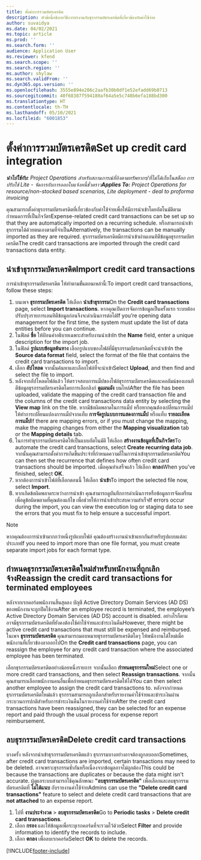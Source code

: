 ```yaml
---
title: ตั้งค่าการรวมบัตรเครดิต
description: หัวข้อนี้อธิบายวิธีการทำงานกับธุรกรรมบัตรเครดิตที่เกี่ยวข้องกับค่าใช้จ่าย
author: suvaidya
ms.date: 04/02/2021
ms.topic: article
ms.prod: ''
ms.search.form: ''
audience: Application User
ms.reviewer: kfend
ms.search.scope: ''
ms.search.region: ''
ms.author: shylaw
ms.search.validFrom: ''
ms.dyn365.ops.version: ''
ms.openlocfilehash: 3555e894e206c2aafb30b0df1e52efadd69b0713
ms.sourcegitcommit: 40f68387f594180af64a5e5c748b6efa188bd300
ms.translationtype: HT
ms.contentlocale: th-TH
ms.lasthandoff: 05/10/2021
ms.locfileid: "6001853"
---
```

# <a name="set-up-credit-card-integration"></a><span data-ttu-id="a3d97-103">ตั้งค่าการรวมบัตรเครดิต</span><span class="sxs-lookup"><span data-stu-id="a3d97-103">Set up credit card integration</span></span>

<span data-ttu-id="a3d97-104">_**นำไปใช้กับ:** Project Operations สำหรับสถานการณ์ที่อิงตามทรัพยากร/ที่ไม่ได้เก็บในสต็อก การปรับใช้ Lite - จัดการกับการออกใบแจ้งหนี้ชั่วคราว_</span><span class="sxs-lookup"><span data-stu-id="a3d97-104">_**Applies To:** Project Operations for resource/non-stocked based scenarios, Lite deployment - deal to proforma invoicing_</span></span>

<span data-ttu-id="a3d97-105">คุณสามารถตั้งค่าธุรกรรมบัตรเครดิตที่เกี่ยวข้องกับค่าใช้จ่ายเพื่อให้มีการนำเข้าโดยอัตโนมัติตามกำหนดการที่เป็นกิจวัตร</span><span class="sxs-lookup"><span data-stu-id="a3d97-105">Expense-related credit card transactions can be set up so that they are automatically imported on a recurring schedule.</span></span> <span data-ttu-id="a3d97-106">หรือสามารถนำเข้าธุรกรรมได้ด้วยตนเองตามที่จำเป็น</span><span class="sxs-lookup"><span data-stu-id="a3d97-106">Alternatively, the transactions can be manually imported as they are required.</span></span> <span data-ttu-id="a3d97-107">ธุรกรรมบัตรเครดิตมีการนำเข้าผ่านเอนทิตีข้อมูลธุรกรรมบัตรเครดิต</span><span class="sxs-lookup"><span data-stu-id="a3d97-107">The credit card transactions are imported through the credit card transactions data entity.</span></span>

## <a name="import-credit-card-transactions"></a><span data-ttu-id="a3d97-108">นำเข้าธุรกรรมบัตรเครดิต</span><span class="sxs-lookup"><span data-stu-id="a3d97-108">Import credit card transactions</span></span>

<span data-ttu-id="a3d97-109">การนำเข้าธุรกรรมบัตรเครดิต ให้ทำตามขั้นตอนเหล่านี้:</span><span class="sxs-lookup"><span data-stu-id="a3d97-109">To import credit card transactions, follow these steps:</span></span>

1. <span data-ttu-id="a3d97-110">บนเพจ **ธุรกรรมบัตรเครดิต** ให้เลือก **นำเข้าธุรกรรม**</span><span class="sxs-lookup"><span data-stu-id="a3d97-110">On the **Credit card transactions** page, select **Import transactions**.</span></span> <span data-ttu-id="a3d97-111">หากคุณเปิดการจัดการข้อมูลเป็นครั้งแรก ระบบต้องปรับปรุงรายการเอนทิตีข้อมูลก่อนจึงจะดำเนินการต่อได้</span><span class="sxs-lookup"><span data-stu-id="a3d97-111">If you’re opening data management for the first time, the system must update the list of data entities before you can continue.</span></span>
2. <span data-ttu-id="a3d97-112">ในฟิลด์ **ชื่อ** ให้ป้อนคำอธิบายเฉพาะสำหรับงานนำเข้า</span><span class="sxs-lookup"><span data-stu-id="a3d97-112">In the **Name** field, enter a unique description for the import job.</span></span>
3. <span data-ttu-id="a3d97-113">ในฟิลด์ **รูปแบบข้อมูลต้นทาง** เลือกรูปแบบของไฟล์ที่มีธุรกรรมบัตรเครดิตที่จะนำเข้า</span><span class="sxs-lookup"><span data-stu-id="a3d97-113">In the **Source data format** field, select the format of the file that contains the credit card transactions to import.</span></span>
4. <span data-ttu-id="a3d97-114">เลือก **อัปโหลด** จากนั้นค้นหาและเลือกไฟล์ที่จะนำเข้า</span><span class="sxs-lookup"><span data-stu-id="a3d97-114">Select **Upload**, and then find and select the file to import.</span></span>
5. <span data-ttu-id="a3d97-115">หลังจากอัปโหลดไฟล์แล้ว ให้ตรวจสอบการแม็ปของไฟล์ธุรกรรมบัตรเครดิตและคอลัมน์ของเอนทิตีข้อมูลธุรกรรมบัตรเครดิตโดยการเลือกลิงก์ **ดูแผนผัง** บนไทล์</span><span class="sxs-lookup"><span data-stu-id="a3d97-115">After the file has been uploaded, validate the mapping of the credit card transaction file and the columns of the credit card transactions data entity by selecting the **View map** link on the tile.</span></span> <span data-ttu-id="a3d97-116">หากมีข้อผิดพลาดในการแม็ป หรือหากคุณต้องเปลี่ยนการแม็ป ให้ทำการเปลี่ยนแปลงการแม็ปจากแท็บ **การจัดรูปแบบการแสดงการแม็ป** หรือแท็บ **รายละเอียดการแม็ป**</span><span class="sxs-lookup"><span data-stu-id="a3d97-116">If there are mapping errors, or if you must change the mapping, make the mapping changes from either the **Mapping visualization** tab or the **Mapping details** tab.</span></span>
6. <span data-ttu-id="a3d97-117">ในการทำธุรกรรมบัตรเครดิตให้เป็นแบบอัตโนมัติ ให้เลือก **สร้างงานข้อมูลที่เป็นกิจวัตร**</span><span class="sxs-lookup"><span data-stu-id="a3d97-117">To automate the credit card transactions, select **Create recurring data job**.</span></span> <span data-ttu-id="a3d97-118">จากนั้นคุณสามารถตั้งค่าการเกิดขึ้นประจำที่กำหนดความถี่ในการนำเข้าธุรกรรมบัตรเครดิต</span><span class="sxs-lookup"><span data-stu-id="a3d97-118">You can then set the recurrence that defines how often credit card transactions should be imported.</span></span> <span data-ttu-id="a3d97-119">เมื่อคุณทำเสร็จแล้ว ให้เลือก **ตกลง**</span><span class="sxs-lookup"><span data-stu-id="a3d97-119">When you’ve finished, select **OK**.</span></span>
7. <span data-ttu-id="a3d97-120">หากต้องการนำเข้าไฟล์ที่เลือกตอนนี้ ให้เลือก **นำเข้า**</span><span class="sxs-lookup"><span data-stu-id="a3d97-120">To import the selected file now, select **Import**.</span></span>
8. <span data-ttu-id="a3d97-121">หากเกิดข้อผิดพลาดระหว่างการนำเข้า คุณสามารถดูบันทึกการดำเนินการหรือข้อมูลการจัดเตรียมเพื่อดูข้อผิดพลาดที่คุณต้องแก้ไข เพื่อช่วยให้การนำเข้าประสบความสำเร็จ</span><span class="sxs-lookup"><span data-stu-id="a3d97-121">If errors occur during the import, you can view the execution log or staging data to see the errors that you must fix to help ensure a successful import.</span></span>

> [!NOTE]
> <span data-ttu-id="a3d97-122">หากคุณต้องการนำเข้ามากกว่าหนึ่งรูปแบบไฟล์ คุณต้องสร้างงานนำเข้าแยกกันสำหรับรูปแบบแต่ละประเภท</span><span class="sxs-lookup"><span data-stu-id="a3d97-122">If you need to import more than one file format, you must create separate import jobs for each format type.</span></span>

## <a name="reassign-the-credit-card-transactions-for-terminated-employees"></a><span data-ttu-id="a3d97-123">กำหนดธุรกรรมบัตรเครดิตใหม่สำหรับพนักงานที่ถูกเลิกจ้าง</span><span class="sxs-lookup"><span data-stu-id="a3d97-123">Reassign the credit card transactions for terminated employees</span></span>

<span data-ttu-id="a3d97-124">หลังจากเรกคอร์ดพนักงานสิ้นสุดลง บัญชี Active Directory Domain Services (AD DS) ของพนักงานจะถูกปิดใช้งาน</span><span class="sxs-lookup"><span data-stu-id="a3d97-124">After an employee record is terminated, the employee’s Active Directory Domain Services (AD DS) account is disabled.</span></span> <span data-ttu-id="a3d97-125">อย่างไรก็ตาม อาจมีธุรกรรมบัตรเครดิตที่ยังคงต้องใช้ค่าใช้จ่ายและชำระเงินคืน</span><span class="sxs-lookup"><span data-stu-id="a3d97-125">However, there might be active credit card transactions that must still be expensed and reimbursed.</span></span> <span data-ttu-id="a3d97-126">ในเพจ **ธุรกรรมบัตรเครดิต** คุณสามารถมอบหมายธุรกรรมบัตรเครดิตใดๆ ให้พนักงานได้ใหม่เมื่อพนักงานที่เกี่ยวข้องลาออกไป</span><span class="sxs-lookup"><span data-stu-id="a3d97-126">On the **Credit card transactions** page, you can reassign the employee for any credit card transaction where the associated employee has been terminated.</span></span>

<span data-ttu-id="a3d97-127">เลือกธุรกรรมบัตรเครดิตอย่างน้อยหนึ่งรายการ จากนั้นเลือก **กำหนดธุรกรรมใหม่**</span><span class="sxs-lookup"><span data-stu-id="a3d97-127">Select one or more credit card transactions, and then select **Reassign transactions**.</span></span> <span data-ttu-id="a3d97-128">จากนั้นคุณสามารถเลือกพนักงานคนอื่นเพื่อกำหนดธุรกรรมบัตรเครดิตให้ได้</span><span class="sxs-lookup"><span data-stu-id="a3d97-128">You can then select another employee to assign the credit card transactions to.</span></span> <span data-ttu-id="a3d97-129">หลังจากกำหนดธุรกรรมบัตรเครดิตใหม่แล้ว ธุรกรรมสามารถถูกเลือกสำหรับรายงานค่าใช้จ่ายและชำระเงินผ่านกระบวนการปกติสำหรับการชำระเงินคืนในรายงานค่าใช้จ่าย</span><span class="sxs-lookup"><span data-stu-id="a3d97-129">After the credit card transactions have been reassigned, they can be selected for an expense report and paid through the usual process for expense report reimbursement.</span></span>

## <a name="delete-credit-card-transactions"></a><span data-ttu-id="a3d97-130">ลบธุรกรรมบัตรเครดิต</span><span class="sxs-lookup"><span data-stu-id="a3d97-130">Delete credit card transactions</span></span> 

<span data-ttu-id="a3d97-131">บางครั้ง หลังจากนำเข้าธุรกรรมบัตรเครดิตแล้ว ธุรกรรมบางอย่างอาจต้องถูกลบออก</span><span class="sxs-lookup"><span data-stu-id="a3d97-131">Sometimes, after credit card transactions are imported, certain transactions may need to be deleted.</span></span> <span data-ttu-id="a3d97-132">อาจเพราะธุรกรรมซ้ำกันหรือเนื่องจากข้อมูลอาจไม่ถูกต้อง</span><span class="sxs-lookup"><span data-stu-id="a3d97-132">This could be because the transactions are duplicates or because the data might isn't accurate.</span></span> <span data-ttu-id="a3d97-133">ผู้ดูแลระบบสามารถใช้คุณลักษณะ **"ลบธุรกรรมบัตรเครดิต"** เพื่อเลือกและลบธุรกรรมบัตรเครดิตที่ **ไม่ได้แนบ** กับรายงานค่าใช้จ่าย</span><span class="sxs-lookup"><span data-stu-id="a3d97-133">Admins can use the **"Delete credit card transactions"** feature to select and delete credit card transactions that are **not attached** to an expense report.</span></span> 

1. <span data-ttu-id="a3d97-134">ไปที่ **งานประจำงวด** > **ลบธุรกรรมบัตรเครดิต**</span><span class="sxs-lookup"><span data-stu-id="a3d97-134">Go to **Periodic tasks** > **Delete credit card transactions**.</span></span>
2. <span data-ttu-id="a3d97-135">เลือก **กรอง** และให้ข้อมูลเพื่อระบุเรกคอร์ดที่จะรวมไว้ด้วย</span><span class="sxs-lookup"><span data-stu-id="a3d97-135">Select **Filter** and provide information to identify the records to include.</span></span>
3. <span data-ttu-id="a3d97-136">เลือก **ตกลง** เพื่อลบเรกคอร์ด</span><span class="sxs-lookup"><span data-stu-id="a3d97-136">Select **OK** to delete the records.</span></span> 

[!INCLUDE[footer-include](../includes/footer-banner.md)]

